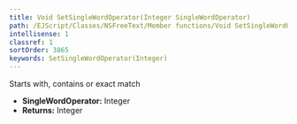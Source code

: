 ```yaml
---
title: Void SetSingleWordOperator(Integer SingleWordOperator)
path: /EJScript/Classes/NSFreeText/Member functions/Void SetSingleWordOperator(Integer p_0)
intellisense: 1
classref: 1
sortOrder: 3865
keywords: SetSingleWordOperator(Integer)
---
```



Starts with, contains or exact match



* **SingleWordOperator:** Integer
* **Returns:** Integer



